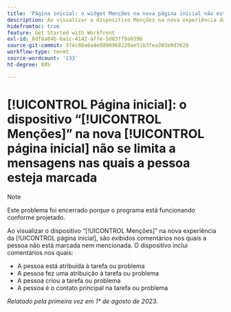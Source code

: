 ```yaml
---
title: 'Página inicial: o widget Menções na nova página inicial não está limitado a mensagens nas quais o usuário está marcado.'
description: Ao visualizar o dispositivo Menções na nova experiência da página inicial, são exibidos comentários nos quais a pessoa não está marcada nem mencionada.
hidefromtoc: true
feature: Get Started with Workfront
exl-id: 8df8a84b-6a1c-4142-affe-5d83ff9a939b
source-git-commit: 374c88a6a4e8890968220ae51b3fea303e0d7628
workflow-type: tm+mt
source-wordcount: '133'
ht-degree: 88%

---
```


# [!UICONTROL Página inicial]: o dispositivo “[!UICONTROL Menções]” na nova [!UICONTROL página inicial] não se limita a mensagens nas quais a pessoa esteja marcada

<!--Requested article, won't fix-->

>[!NOTE]
>
>Este problema foi encerrado porque o programa está funcionando conforme projetado.

Ao visualizar o dispositivo “[!UICONTROL Menções]” na nova experiência da [!UICONTROL página inicial], são exibidos comentários nos quais a pessoa não está marcada nem mencionada. O dispositivo inclui comentários nos quais:

* A pessoa está atribuída à tarefa ou problema
* A pessoa fez uma atribuição à tarefa ou problema
* A pessoa criou a tarefa ou problema
* A pessoa é o contato principal na tarefa ou problema

_Relatado pela primeira vez em 1° de agosto de 2023._
